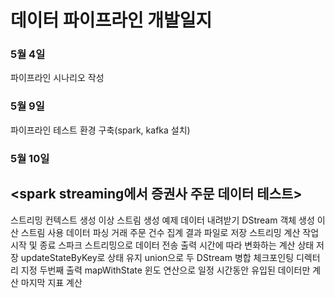 # 데이터 파이프라인 개발일지
### 5월 4일
파이프라인 시나리오 작성

### 5월 9일
파이프라인 테스트 환경 구축(spark, kafka 설치)

### 5월 10일
## <spark streaming에서 증권사 주문 데이터 테스트>
스트리밍 컨텍스트 생성
이상 스트림 생성
	예제 데이터 내려받기
	DStream 객체 생성
이산 스트림 사용
	데이터 파싱
	거래 주문 건수 집계
결과 파일로 저장
스트리밍 계산 작업 시작 및 종료
	스파크 스트리밍으로 데이터 전송
	출력
시간에 따라 변화하는 계산 상태 저장
	updateStateByKey로 상태 유지
	union으로 두 DStream 병합
	체크포인팅 디렉터리 지정
	두번째 출력
	mapWithState
윈도 연산으로 일정 시간동안 유입된 데이터만 계산
	마지막 지표 계산
